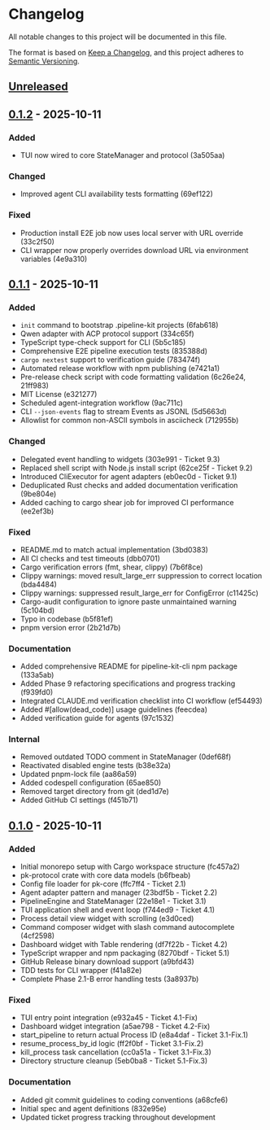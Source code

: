 # Changelog

All notable changes to this project will be documented in this file.

The format is based on [Keep a Changelog](https://keepachangelog.com/en/1.0.0/),
and this project adheres to [Semantic Versioning](https://semver.org/spec/v2.0.0.html).

## [Unreleased]

## [0.1.2] - 2025-10-11

### Added
- TUI now wired to core StateManager and protocol (3a505aa)

### Changed
- Improved agent CLI availability tests formatting (69ef122)

### Fixed
- Production install E2E job now uses local server with URL override (33c2f50)
- CLI wrapper now properly overrides download URL via environment variables (4e9a310)

## [0.1.1] - 2025-10-11

### Added
- `init` command to bootstrap .pipeline-kit projects (6fab618)
- Qwen adapter with ACP protocol support (334c65f)
- TypeScript type-check support for CLI (5b5c185)
- Comprehensive E2E pipeline execution tests (835388d)
- `cargo nextest` support to verification guide (783474f)
- Automated release workflow with npm publishing (e7421a1)
- Pre-release check script with code formatting validation (6c26e24, 21ff983)
- MIT License (e321277)
- Scheduled agent-integration workflow (9ac711c)
- CLI `--json-events` flag to stream Events as JSONL (5d5663d)
- Allowlist for common non-ASCII symbols in asciicheck (712955b)

### Changed
- Delegated event handling to widgets (303e991 - Ticket 9.3)
- Replaced shell script with Node.js install script (62ce25f - Ticket 9.2)
- Introduced CliExecutor for agent adapters (eb0ec0d - Ticket 9.1)
- Deduplicated Rust checks and added documentation verification (9be804e)
- Added caching to cargo shear job for improved CI performance (ee2ef3b)

### Fixed
- README.md to match actual implementation (3bd0383)
- All CI checks and test timeouts (dbb0701)
- Cargo verification errors (fmt, shear, clippy) (7b6f8ce)
- Clippy warnings: moved result_large_err suppression to correct location (bda4484)
- Clippy warnings: suppressed result_large_err for ConfigError (c11425c)
- Cargo-audit configuration to ignore paste unmaintained warning (5c104bd)
- Typo in codebase (b5f81ef)
- pnpm version error (2b21d7b)

### Documentation
- Added comprehensive README for pipeline-kit-cli npm package (133a5ab)
- Added Phase 9 refactoring specifications and progress tracking (f939fd0)
- Integrated CLAUDE.md verification checklist into CI workflow (ef54493)
- Added #[allow(dead_code)] usage guidelines (feecdea)
- Added verification guide for agents (97c1532)

### Internal
- Removed outdated TODO comment in StateManager (0def68f)
- Reactivated disabled engine tests (b38e32a)
- Updated pnpm-lock file (aa86a59)
- Added codespell configuration (65ae850)
- Removed target directory from git (ded1d7e)
- Added GitHub CI settings (f451b71)

## [0.1.0] - 2025-10-11

### Added
- Initial monorepo setup with Cargo workspace structure (fc457a2)
- pk-protocol crate with core data models (b6fbeab)
- Config file loader for pk-core (ffc7ff4 - Ticket 2.1)
- Agent adapter pattern and manager (23bdf5b - Ticket 2.2)
- PipelineEngine and StateManager (22e18e1 - Ticket 3.1)
- TUI application shell and event loop (f744ed9 - Ticket 4.1)
- Process detail view widget with scrolling (e3d0ced)
- Command composer widget with slash command autocomplete (4cf2598)
- Dashboard widget with Table rendering (df7f22b - Ticket 4.2)
- TypeScript wrapper and npm packaging (8270bdf - Ticket 5.1)
- GitHub Release binary download support (a9bfd43)
- TDD tests for CLI wrapper (f41a82e)
- Complete Phase 2.1-B error handling tests (3a8937b)

### Fixed
- TUI entry point integration (e932a45 - Ticket 4.1-Fix)
- Dashboard widget integration (a5ae798 - Ticket 4.2-Fix)
- start_pipeline to return actual Process ID (e8a4daf - Ticket 3.1-Fix.1)
- resume_process_by_id logic (ff2f0bf - Ticket 3.1-Fix.2)
- kill_process task cancellation (cc0a51a - Ticket 3.1-Fix.3)
- Directory structure cleanup (5eb0ba8 - Ticket 5.1-Fix.3)

### Documentation
- Added git commit guidelines to coding conventions (a68cfe6)
- Initial spec and agent definitions (832e95e)
- Updated ticket progress tracking throughout development

[Unreleased]: https://github.com/Vooster-AI/pipeline-kit/compare/v0.1.2...HEAD
[0.1.2]: https://github.com/Vooster-AI/pipeline-kit/compare/v0.1.1...v0.1.2
[0.1.1]: https://github.com/Vooster-AI/pipeline-kit/compare/v0.1.0...v0.1.1
[0.1.0]: https://github.com/Vooster-AI/pipeline-kit/releases/tag/v0.1.0
